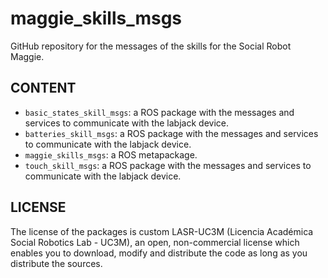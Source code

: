 # maggie_skills_msgs

GitHub repository for the messages of the skills for the Social Robot Maggie.

## CONTENT

- `basic_states_skill_msgs`: a ROS package with the messages and services to communicate with the labjack device.
- `batteries_skill_msgs`: a ROS package with the messages and services to communicate with the labjack device.
- `maggie_skills_msgs`: a ROS metapackage.
- `touch_skill_msgs`: a ROS package with the messages and services to communicate with the labjack device.

## LICENSE

The license of the packages is custom LASR-UC3M (Licencia Académica Social Robotics Lab - UC3M), an open, non-commercial license which enables you to download, modify and distribute the code as long as you distribute the sources.  
